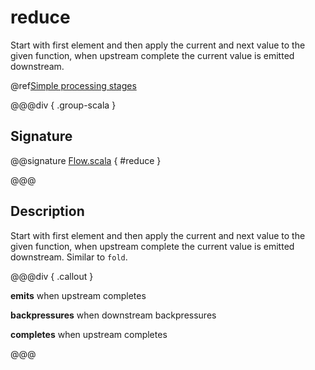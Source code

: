 # reduce

Start with first element and then apply the current and next value to the given function, when upstream complete the current value is emitted downstream.

@ref[Simple processing stages](../index.md#simple-processing-stages)

@@@div { .group-scala }

## Signature

@@signature [Flow.scala]($akka$/akka-stream/src/main/scala/akka/stream/scaladsl/Flow.scala) { #reduce }

@@@

## Description

Start with first element and then apply the current and next value to the given function, when upstream
complete the current value is emitted downstream. Similar to `fold`.


@@@div { .callout }

**emits** when upstream completes

**backpressures** when downstream backpressures

**completes** when upstream completes

@@@


